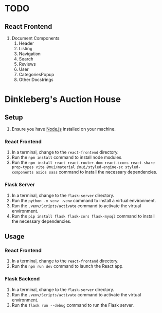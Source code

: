 # TODO

## React Frontend
1. Document Components
   1. Header
   2. Listing
   3. Navigation
   4. Search
   5. Reviews
   6. User
   7. CategoriesPopup
   8. Other Docstrings

# Dinkleberg's Auction House

## Setup
1. Ensure you have [Node.js](https://nodejs.org/en/download) installed on your machine.

### React Frontend
1. In a terminal, change to the `react-frontend` directory.
2. Run the `npm install` command to install node modules.
3. Run the `npm install react react-router-dom react-icons react-share prop-types vite @mui/material @mui/styled-engine-sc styled-components axios sass` command to install the necessary dependencies.

### Flask Server
1. In a terminal, change to the `flask-server` directory.
2. Run the `python -m venv .venv` command to install a virtual environment.
3. Run the `.venv/Scripts/activate` command to activate the virtual environment.
4. Run the `pip install flask flask-cors flask-mysql` command to install the necessary dependencies.

## Usage

### React Frontend
1. In a terminal, change to the `react-frontend` directory.
2. Run the `npm run dev` command to launch the React app.

### Flask Backend
1. In a terminal, change to the `flask-server` directory. 
2. Run the `.venv/Scripts/activate` command to activate the virtual environment. 
3. Run the `flask run --debug` command to run the Flask server.
